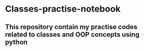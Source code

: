 # Classes-practise-notebook
## This repository contain my practise codes related to classes and OOP concepts using python 
